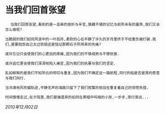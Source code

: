 <!-- kk-show true kk-show stop -->
<!-- kk-mtime 2010-12-02 kk-mtime stop -->
# 当我们回首张望

<pre>
  <code class="text">当我们回首张望,看到的是一连串的挫折与辛苦,狼藉不堪的记忆与前所未有的羞辱,我们又会怎么做呢?

当脆弱的我们如同风浪中的一叶孤舟,柔软的心在平静了许久的岁月里终于不经重负被打破.我们,是要抱怨自己太过软弱还是铭记那颗石子所带来的伤痛?

或许忘记只会使我们的心更加的疼痛,因为我们的不够成熟与不够世故.

或许追忆更会使我们深深地陷入痛苦,因为我们的执著与我们的坚定.

乱如柳絮的是我们不知所云的唠叨与重复,因为我们不确定这一路航程,同行的船是否是真的愿意与我们同行.

当冷漠地风吹偏轨迹,平静无声的海面只留下了我们寂寞的依旧在重复着自己的惊慌失措.

时间慢慢走过,在夕阳里,我们是被遗弃的如同在黑暗中呜咽的小孩,一步步,渐行渐远...</code>
</pre>
_2010年12月02日_